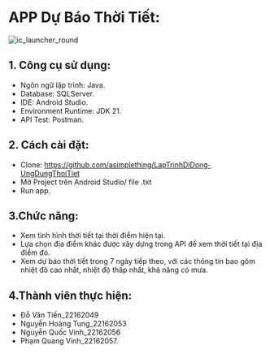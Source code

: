 # APP Dự Báo Thời Tiết:
![ic_launcher_round](https://github.com/asimplething/LapTrinhDiDong-UngDungThoiTiet/assets/166491915/9d3818db-4033-4ec5-9424-3d5832055f3e)

## 1. Công cụ sử dụng:

+ Ngôn ngữ lập trình: Java.
+ Database: SQLServer.
+ IDE: Android Studio.
+ Environment Runtime: JDK 21.
+ API Test: Postman.
  
## 2. Cách cài đặt:

+ Clone: https://github.com/asimplething/LapTrinhDiDong-UngDungThoiTiet
+ Mở Project trên Android Studio/ file .txt
+ Run app.
  
## 3.Chức năng:

+ Xem tình hình thời tiết tại thời điểm hiện tại.
+ Lựa chọn địa điểm khác được xây dựng trong API để xem thời tiết tại địa điểm đó.
+ Xem dự báo thời tiết trong 7 ngày tiếp theo, với các thông tin bao gôm nhiệt đô cao nhất, nhiệt độ thấp nhất, khả năng có mưa.
  
## 4.Thành viên thực hiện:
+ Đỗ Văn Tiến_22162049
+ Nguyễn Hoàng Tung_22162053
+ Nguyễn Quốc Vinh_22162056
+ Phạm Quang Vinh_22162057.
